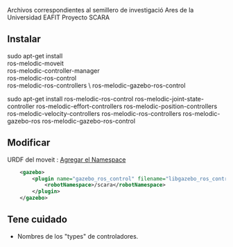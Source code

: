 Archivos correspondientes al semillero de investigació Ares de la Universidad EAFIT
Proyecto SCARA

## Instalar 

sudo apt-get install \
    ros-melodic-moveit \
    ros-melodic-controller-manager \
    ros-melodic-ros-control \
    ros-melodic-ros-controllers \ 
    ros-melodic-gazebo-ros-control


sudo apt-get install ros-melodic-ros-control ros-melodic-joint-state-controller ros-melodic-effort-controllers ros-melodic-position-controllers ros-melodic-velocity-controllers ros-melodic-ros-controllers ros-melodic-gazebo-ros ros-melodic-gazebo-ros-control

## Modificar

URDF del moveit : [Agregar el Namespace](https://answers.ros.org/question/214712/gazebo-controller-spawner-warning/)

```xml
    <gazebo>
        <plugin name="gazebo_ros_control" filename="libgazebo_ros_control.so">
            <robotNamespace>/scara</robotNamespace>
        </plugin>
    </gazebo>
```

## Tene cuidado 

- Nombres de los "types" de controladores. 